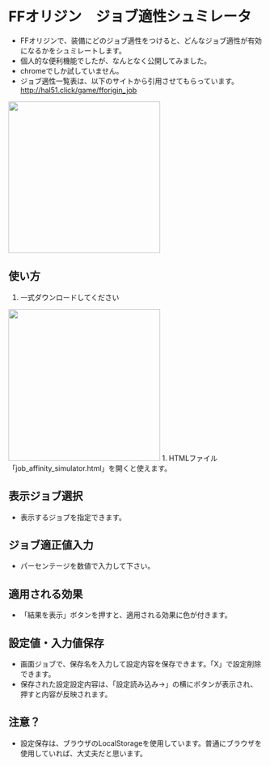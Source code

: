 # FFオリジン　ジョブ適性シュミレータ
* FFオリジンで、装備にどのジョブ適性をつけると、どんなジョブ適性が有効になるかをシュミレートします。  
* 個人的な便利機能でしたが、なんとなく公開してみました。  
* chromeでしか試していません。
* ジョブ適性一覧表は、以下のサイトから引用させてもらっています。  
http://hal51.click/game/fforigin_job

<img src="https://user-images.githubusercontent.com/127062996/223096462-0e51647b-e84f-45e5-aa23-ec8d3c296e17.png" width="300">

## 使い方
1. 一式ダウンロードしてください  
<img src="https://user-images.githubusercontent.com/127062996/223274807-c190d786-bbd6-4e94-98c0-011d4c8fd88e.png" width="300">
1. HTMLファイル「job_affinity_simulator.html」を開くと使えます。  


## 表示ジョブ選択
* 表示するジョブを指定できます。

## ジョブ適正値入力
* パーセンテージを数値で入力して下さい。

## 適用される効果
* 「結果を表示」ボタンを押すと、適用される効果に色が付きます。

## 設定値・入力値保存
* 画面ジョブで、保存名を入力して設定内容を保存できます。「X」で設定削除できます。
* 保存された設定設定内容は、「設定読み込み→」の横にボタンが表示され、押すと内容が反映されます。

## 注意？
* 設定保存は、ブラウザのLocalStorageを使用しています。普通にブラウザを使用していれば、大丈夫だと思います。


